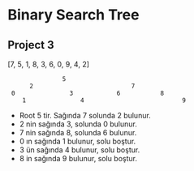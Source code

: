 # Binary Search Tree
## Project 3

[7, 5, 1, 8, 3, 6, 0, 9, 4, 2] 

			       5
		  2                           7
	 0               3            6           8 
        1               4                           9

- Root 5 tir. Sağında 7 solunda 2 bulunur.
- 2 nin sağında 3, solunda 0 bulunur.
- 7 nin sağında 8, solunda 6 bulunur.
- 0 ın sağında 1 bulunur, solu boştur.
- 3 ün sağında 4 bulunur, solu boştur.
- 8 in sağında 9 bulunur, solu boştur.

